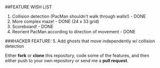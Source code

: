 ##FEATURE WISH LIST

1. Collision detection (PacMan shouldn't walk through walls!) - DONE
2. More complex maze!                                         - DONE (24 x 33 grid)
3. Scoreboard!                                                - DONE
4. Reorient PacMan according to direction of movement         - DONE

###HACKER FEATURE:
5. Add ghosts that move independently w/ collision detection


Either **fork** or **clone** this repository, code some of the features, and then either push to your own repository *or* send me a **pull request**.
